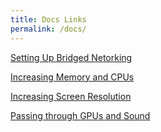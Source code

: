```yaml
---
title: Docs Links
permalink: /docs/
--- 
```


[Setting Up Bridged Netorking](OneClick-macOS-Simple-KVM/docs/networking)

[Increasing Memory and CPUs](OneClick-macOS-Simple-KVM/docs/performance)

[Increasing Screen Resolution](OneClick-macOS-Simple-KVM/docs/resolution)

[Passing through GPUs and Sound](OneClick-macOS-Simple-KVM/docs/)
